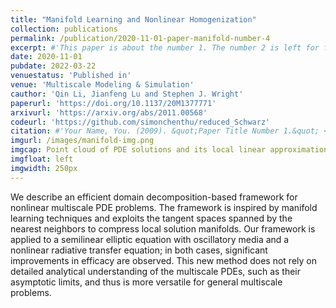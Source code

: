 ```yaml
---
title: "Manifold Learning and Nonlinear Homogenization"
collection: publications
permalink: /publication/2020-11-01-paper-manifold-number-4
excerpt: #'This paper is about the number 1. The number 2 is left for future work.'
date: 2020-11-01
pubdate: 2022-03-22
venuestatus: 'Published in'
venue: 'Multiscale Modeling & Simulation'
cauthor: 'Qin Li, Jianfeng Lu and Stephen J. Wright'
paperurl: 'https://doi.org/10.1137/20M1377771'
arxivurl: 'https://arxiv.org/abs/2011.00568'
codeurl: 'https://github.com/simonchenthu/reduced_Schwarz'
citation: #'Your Name, You. (2009). &quot;Paper Title Number 1.&quot; <i>Journal 1</i>. 1(1).'
imgurl: /images/manifold-img.png
imgcap: Point cloud of PDE solutions and its local linear approximation
imgfloat: left
imgwidth: 250px
---
```

We describe an efficient domain decomposition-based framework for nonlinear multiscale PDE problems. The framework is inspired by manifold learning techniques and exploits the tangent spaces spanned by the nearest neighbors to compress local solution manifolds. Our framework is applied to a semilinear elliptic equation with oscillatory media and a nonlinear radiative transfer equation; in both cases, significant improvements in efficacy are observed. This new method does not rely on detailed analytical understanding of the multiscale PDEs, such as their asymptotic limits, and thus is more versatile for general multiscale problems.